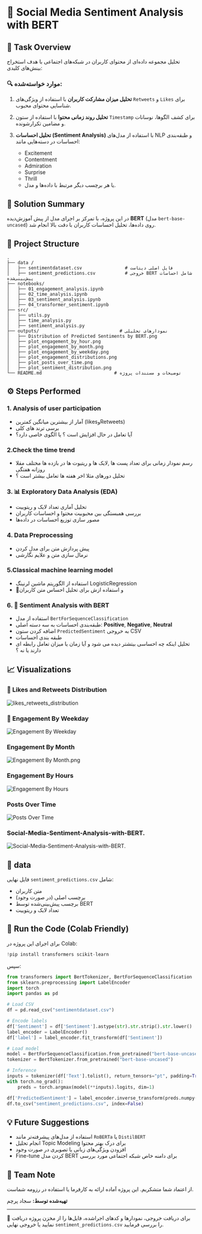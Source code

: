 # 🧠 Social Media Sentiment Analysis with BERT

## 📌 Task Overview

تحلیل مجموعه داده‌ای از محتوای کاربران در شبکه‌های اجتماعی با هدف استخراج بینش‌های کلیدی:

### 🔍 موارد خواسته‌شده:

1. **تحلیل میزان مشارکت کاربران** با استفاده از ویژگی‌های `Retweets` و `Likes` برای شناسایی محتوای محبوب.
2. **تحلیل روند زمانی محتوا** با استفاده از ستون `Timestamp` برای کشف الگوها، نوسانات و مضامین تکرارشونده.
3. **تحلیل احساسات (Sentiment Analysis)** با استفاده از مدل‌های NLP و طبقه‌بندی احساسات در دسته‌هایی مانند:

   * Excitement
   * Contentment
   * Admiration
   * Surprise
   * Thrill
   * یا هر برچسب دیگر مرتبط با داده‌ها و مدل.

## 🧪 Solution Summary

در این پروژه، با تمرکز بر اجرای مدل از پیش آموزش‌دیده **BERT** (مدل `bert-base-uncased`) روی داده‌ها، تحلیل احساسات کاربران با دقت بالا انجام شد.

## 🧱 Project Structure

```
.
├── data /
│   ├── sentimentdataset.csv                # فایل اصلی دیتاست
│   ├── sentiment_predictions.csv           # خروجی BERT شامل احساسات پیش‌بینی‌شده
├── notebooks/
│   ├── 01_engagement_analysis.ipynb
│   ├── 02_time_analysis.ipynb
│   ├── 03_sentiment_analysis.ipynb 
│   ├── 04_transformer_sentiment.ipynb
├── src/
│   ├── utils.py
│   ├── time_analysis.py
│   ├── sentiment_analysis.py        
├── outputs/                              # نمودارهای تحلیلی
│   ├── Distribution of Predicted Sentiments by BERT.png
│   ├── plot_engagement_by_hour.png
│   ├── plot_engagement_by_month.png
│   ├── plot_engagement_by_weekday.png
│   ├── plot_engagement_distributions.png
│   ├── plot_posts_over_time.png
│   ├── plot_sentiment_distribution.png
└── README.md                           # توضیحات و مستندات پروژه
```

## ⚙️ Steps Performed

### 1. Analysis of user participation
* آمار از بیشترین میانگین کمترین (likesوRetweets)
* برسی ترند های کلی
* آیا تعامل در حال افزایش است ؟ یا الگوی خاصی دارد؟

### 2.Check the time trend
* رسم نمودار زمانی برای تعداد پست ها ,لایک ها و ریتیوت ها در بازده ها مختلف مقلا روزانه هفتگی
* تحلیل دورهای مثلا اخر هفته ها تعامل بیشتر است ؟

### 3. 📊 Exploratory Data Analysis (EDA)

* تحلیل آماری تعداد لایک و ریتوییت
* بررسی همبستگی بین محبوبیت محتوا و احساسات کاربران
* مصور سازی توزیع احساسات در داده‌ها

### 4.  Data Preprocessing

* پیش پردازش متن برای مدل کردن
* نرمال سازی متن و علایم نگارشی

### 5.Classical machine learning model
* استفاده از الگوریتم ماشین لرنینگ LogisticRegression
* 🧼و استفاده ازش برای تحلیل احساس متن کاربران
### 6. 🤖 Sentiment Analysis with BERT

* استفاده از مدل `BertForSequenceClassification`
* طبقه‌بندی احساسات به سه دسته اصلی: **Positive**, **Negative**, **Neutral**
* اضافه کردن ستون `PredictedSentiment` به خروجی CSV
* طبقه بندی احساسات 
* تحلیل اینکه چه احساسی بیتشتر دیده می شود و آیا زمان یا میزان تعامل رابطه ای دارند یا نه ؟

## 📈 Visualizations


### 📌 Likes and Retweets Distribution

![likes\_retweets\_distribution](https://github.com/KingGester/Social-Media-Sentiment-Analysis-with-BERT./blob/main/outputs/plot_engagement_distributions.png)


### 📌 Engagement By Weekday


![Engagement By Weekday](https://github.com/KingGester/Social-Media-Sentiment-Analysis-with-BERT./blob/main/outputs/plot_engagement_by_weekday.png)

### Engagement By Month

![Engagement By Month.png](https://github.com/KingGester/Social-Media-Sentiment-Analysis-with-BERT./blob/main/outputs/plot_engagement_by_month.png)

### Engagement By Hours
![Engagement By Hours](https://github.com/KingGester/Social-Media-Sentiment-Analysis-with-BERT./blob/main/outputs/plot_engagement_by_hour.png)

### Posts Over Time
![Posts Over Time](https://github.com/KingGester/Social-Media-Sentiment-Analysis-with-BERT./blob/main/outputs/plot_posts_over_time.png)

### Social-Media-Sentiment-Analysis-with-BERT.
![Social-Media-Sentiment-Analysis-with-BERT.](https://github.com/KingGester/Social-Media-Sentiment-Analysis-with-BERT./blob/main/outputs/Distribution%20of%20Predicted%20Sentiments%20by%20BERT.png)

## 📂 data

فایل نهایی `sentiment_predictions.csv` شامل:

* متن کاربران
* برچسب اصلی (در صورت وجود)
* برچسب پیش‌بینی‌شده توسط BERT
* تعداد لایک و ریتوییت

## 🚀 Run the Code (Colab Friendly)

برای اجرای این پروژه در Colab:

```python
!pip install transformers scikit-learn
```

سپس:

```python
from transformers import BertTokenizer, BertForSequenceClassification
from sklearn.preprocessing import LabelEncoder
import torch
import pandas as pd

# Load CSV
df = pd.read_csv("sentimentdataset.csv")

# Encode labels
df['Sentiment'] = df['Sentiment'].astype(str).str.strip().str.lower()
label_encoder = LabelEncoder()
df['label'] = label_encoder.fit_transform(df['Sentiment'])

# Load model
model = BertForSequenceClassification.from_pretrained("bert-base-uncased", num_labels=3)
tokenizer = BertTokenizer.from_pretrained("bert-base-uncased")

# Inference
inputs = tokenizer(df['Text'].tolist(), return_tensors="pt", padding=True, truncation=True)
with torch.no_grad():
    preds = torch.argmax(model(**inputs).logits, dim=1)

df['PredictedSentiment'] = label_encoder.inverse_transform(preds.numpy())
df.to_csv("sentiment_predictions.csv", index=False)
```

## 💡 Future Suggestions

* استفاده از مدل‌های پیشرفته‌تر مانند `RoBERTa` یا `DistilBERT`
* انجام تحلیل Topic Modeling برای درک بهتر محتوا
* افزودن ویژگی‌های زبانی یا تصویری در صورت وجود
* Fine-tune کردن مدل BERT برای دامنه خاص شبکه اجتماعی مورد بررسی

## 🙌 Team Note

از اعتماد شما متشکریم. این پروژه آماده ارائه به کارفرما یا استفاده در رزومه شماست.

**تهیه‌شده توسط:** سجاد پرچم

---

📁 برای دریافت خروجی، نمودارها و کدهای اجراشده، فایل‌ها را از مخزن پروژه دریافت نمایید یا خروجی نهایی `sentiment_predictions.csv` را بررسی فرمایید.
